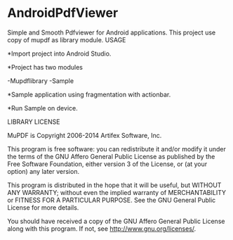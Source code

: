 AndroidPdfViewer
================

Simple and Smooth Pdfviewer for Android applications.
This project use copy of mupdf as library module.
USAGE

*Import project into Android Studio.

*Project has two modules

  -Mupdflibrary
  -Sample

*Sample application using fragmentation with actionbar.  

*Run Sample on device.



LIBRARY LICENSE

MuPDF is Copyright 2006-2014 Artifex Software, Inc.

This program is free software: you can redistribute it and/or modify it under
the terms of the GNU Affero General Public License as published by the Free
Software Foundation, either version 3 of the License, or (at your option) any
later version.

This program is distributed in the hope that it will be useful, but WITHOUT ANY
WARRANTY; without even the implied warranty of MERCHANTABILITY or FITNESS FOR A
PARTICULAR PURPOSE. See the GNU General Public License for more details.

You should have received a copy of the GNU Affero General Public License along
with this program. If not, see <http://www.gnu.org/licenses/>.
